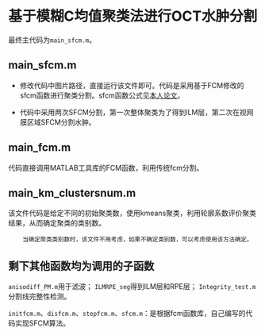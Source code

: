 # 基于模糊C均值聚类法进行OCT水肿分割
最终主代码为`main_sfcm.m`。

## main_sfcm.m
* 修改代码中图片路径，直接运行该文件即可。代码是采用基于FCM修改的sfcm函数进行聚类分割。sfcm函数公式见[本人论文](https://ieeexplore.ieee.org/abstract/document/7603476/)。

* 代码中采用两次SFCM分割，第一次整体聚类为了得到ILM层，第二次在视网膜区域SFCM分割水肿。

## main_fcm.m
代码直接调用MATLAB工具库的FCM函数，利用传统fcm分割。

## main_km_clustersnum.m
该文件代码是给定不同的初始聚类数，使用kmeans聚类，利用轮廓系数评价聚类结果，从而确定聚类的类别数。

        当确定聚类类别数时，该文件不用考虑，如果不确定类别数，可以考虑使用该方法确定。

## 剩下其他函数均为调用的子函数
`anisodiff_PM.m`用于滤波； `ILMRPE_seg`得到ILM层和RPE层； `Integrity_test.m`分割线完整性检测。

`initfcm.m`、`disfcm.m`、`stepfcm.m`、`sfcm.m`：是根据fcm函数库，自己编写的代码实现SFCM算法。
